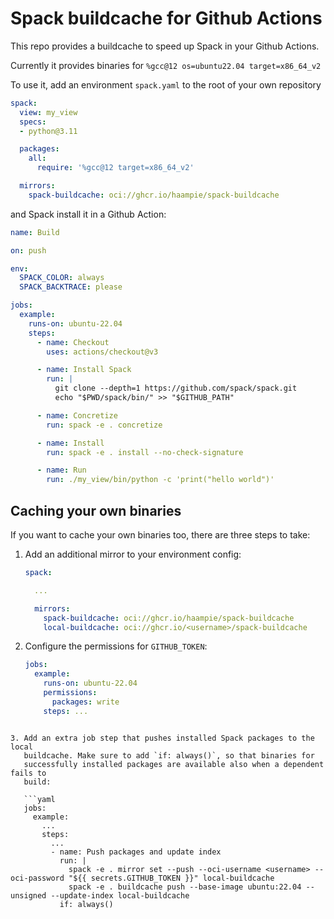 # Spack buildcache for Github Actions

This repo provides a buildcache to speed up Spack in your Github Actions.

Currently it provides binaries for `%gcc@12 os=ubuntu22.04 target=x86_64_v2`

To use it, add an environment `spack.yaml` to the root of your own repository

```yaml
spack:
  view: my_view
  specs:
  - python@3.11

  packages:
    all:
      require: '%gcc@12 target=x86_64_v2'

  mirrors:
    spack-buildcache: oci://ghcr.io/haampie/spack-buildcache
```

and Spack install it in a Github Action:

```yaml
name: Build

on: push

env:
  SPACK_COLOR: always
  SPACK_BACKTRACE: please

jobs:
  example:
    runs-on: ubuntu-22.04
    steps:
      - name: Checkout
        uses: actions/checkout@v3

      - name: Install Spack
        run: |
          git clone --depth=1 https://github.com/spack/spack.git
          echo "$PWD/spack/bin/" >> "$GITHUB_PATH"

      - name: Concretize
        run: spack -e . concretize

      - name: Install
        run: spack -e . install --no-check-signature

      - name: Run
        run: ./my_view/bin/python -c 'print("hello world")'
```

## Caching your own binaries

If you want to cache your own binaries too, there are three steps to take:

1. Add an additional mirror to your environment config:

   ```yaml
   spack:
   
     ...
   
     mirrors:
       spack-buildcache: oci://ghcr.io/haampie/spack-buildcache
       local-buildcache: oci://ghcr.io/<username>/spack-buildcache
   ```

2. Configure the permissions for `GITHUB_TOKEN`:

   ```yaml
   jobs:
     example:
       runs-on: ubuntu-22.04
       permissions:
         packages: write
       steps: ...
```

3. Add an extra job step that pushes installed Spack packages to the local
   buildcache. Make sure to add `if: always()`, so that binaries for
   successfully installed packages are available also when a dependent fails to
   build:

   ```yaml
   jobs:
     example:
       ...
       steps:
         ...
         - name: Push packages and update index
           run: |
             spack -e . mirror set --push --oci-username <username> --oci-password "${{ secrets.GITHUB_TOKEN }}" local-buildcache
             spack -e . buildcache push --base-image ubuntu:22.04 --unsigned --update-index local-buildcache
           if: always()
   ```
